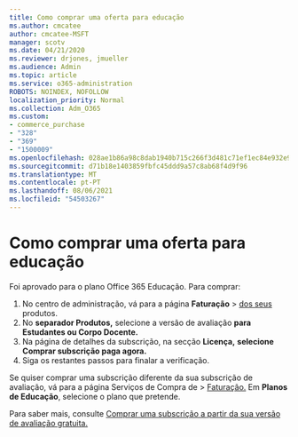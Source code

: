 ```yaml
---
title: Como comprar uma oferta para educação
ms.author: cmcatee
author: cmcatee-MSFT
manager: scotv
ms.date: 04/21/2020
ms.reviewer: drjones, jmueller
ms.audience: Admin
ms.topic: article
ms.service: o365-administration
ROBOTS: NOINDEX, NOFOLLOW
localization_priority: Normal
ms.collection: Adm_O365
ms.custom:
- commerce_purchase
- "328"
- "369"
- "1500009"
ms.openlocfilehash: 028ae1b86a98c8dab1940b715c266f3d481c71ef1ec84e932e9c74817bccdef5
ms.sourcegitcommit: d71b18e1403859fbfc45ddd9a57c8ab68f4d9f96
ms.translationtype: MT
ms.contentlocale: pt-PT
ms.lasthandoff: 08/06/2021
ms.locfileid: "54503267"
---
```

# <a name="how-to-purchase-an-education-offer"></a>Como comprar uma oferta para educação

Foi aprovado para o plano Office 365 Educação. Para comprar:
  
1. No centro de administração, vá para a página **Faturação** \> [dos seus](https://go.microsoft.com/fwlink/p/?linkid=842054) produtos.
2. No **separador Produtos,** selecione a versão de avaliação **para Estudantes ou Corpo Docente.**
3. Na página de detalhes da subscrição, na secção **Licença,** **selecione Comprar subscrição paga agora.**
4. Siga os restantes passos para finalar a verificação.

Se quiser comprar uma subscrição diferente da sua subscrição  de avaliação, vá para a página Serviços de Compra de \> [Faturação.](https://go.microsoft.com/fwlink/p/?linkid=868433) Em **Planos de Educação**, selecione o plano que pretende.

Para saber mais, consulte [Comprar uma subscrição a partir da sua versão de avaliação gratuita.](/microsoft-365/commerce/try-or-buy-microsoft-365#buy-a-subscription-from-your-free-trial)